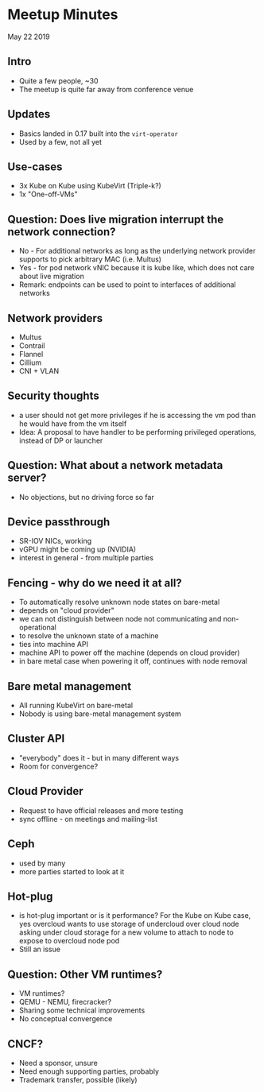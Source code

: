 # Meetup Minutes

May 22 2019

## Intro

- Quite a few people, ~30
- The meetup is quite far away from conference venue

## Updates

- Basics landed in 0.17 built into the `virt-operator`
- Used by a few, not all yet

## Use-cases

- 3x Kube on Kube using KubeVirt (Triple-k?)
- 1x "One-off-VMs"

## Question: Does live migration interrupt the network connection?

- No - For additional networks as long as the underlying network provider supports to pick arbitrary MAC (i.e. Multus)
- Yes - for pod network vNIC because it is kube like, which does not care about live migration
- Remark: endpoints can be used to point to interfaces of additional networks

## Network providers

- Multus
- Contrail
- Flannel
- Cillium
- CNI + VLAN

## Security thoughts

- a user should not get more privileges if he is accessing the vm pod than he would have from the vm itself
- Idea: A proposal to have handler to be performing privileged operations, instead of DP or launcher

## Question: What about a network metadata server?

- No objections, but no driving force so far

## Device passthrough

- SR-IOV NICs, working
- vGPU might be coming up (NVIDIA)
- interest in general - from multiple parties

## Fencing - why do we need it at all?

- To automatically resolve unknown node states on bare-metal
- depends on "cloud provider"
- we can not distinguish between node not communicating and non-operational
- to resolve the unknown state of a machine
- ties into machine API
- machine API to power off the machine (depends on cloud provider)
- in bare metal case when powering it off, continues with node removal

## Bare metal management

- All running KubeVirt on bare-metal
- Nobody is using bare-metal management system

## Cluster API

- "everybody" does it - but in many different ways
- Room for convergence?

## Cloud Provider

- Request to have official releases and more testing
- sync offline - on meetings and mailing-list

## Ceph

- used by many
- more parties started to look at it

## Hot-plug

- is hot-plug important or is it performance?
  For the Kube on Kube case, yes
  overcloud wants to use storage of undercloud
  over cloud node asking under cloud storage for a new volume to attach to node to expose to overcloud node pod
- Still an issue

## Question: Other VM runtimes?

- VM runtimes?
- QEMU - NEMU, firecracker?
- Sharing some technical improvements
- No conceptual convergence

## CNCF?

- Need a sponsor, unsure
- Need enough supporting parties, probably
- Trademark transfer, possible (likely)
